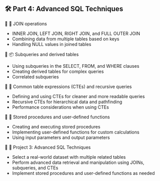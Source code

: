 ## 🛠️ Part 4: Advanced SQL Techniques

🔹 🔗 JOIN operations
  - INNER JOIN, LEFT JOIN, RIGHT JOIN, and FULL OUTER JOIN
  - Combining data from multiple tables based on keys
  - Handling NULL values in joined tables

🔹 📦 Subqueries and derived tables
  - Using subqueries in the SELECT, FROM, and WHERE clauses
  - Creating derived tables for complex queries
  - Correlated subqueries

🔹 🔄 Common table expressions (CTEs) and recursive queries
  - Defining and using CTEs for cleaner and more readable queries
  - Recursive CTEs for hierarchical data and pathfinding
  - Performance considerations when using CTEs

🔹 🧪 Stored procedures and user-defined functions
  - Creating and executing stored procedures
  - Implementing user-defined functions for custom calculations
  - Using input parameters and output parameters

🔹 🎯 Project 3: Advanced SQL Techniques
  - Select a real-world dataset with multiple related tables
  - Perform advanced data retrieval and manipulation using JOINs, subqueries, and CTEs
  - Implement stored procedures and user-defined functions as needed

